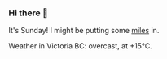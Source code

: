 ### Hi there :wave:

It's Sunday! I might be putting some [miles](https://www.strava.com/athletes/889963) in.

Weather in Victoria BC: overcast, at +15°C.
